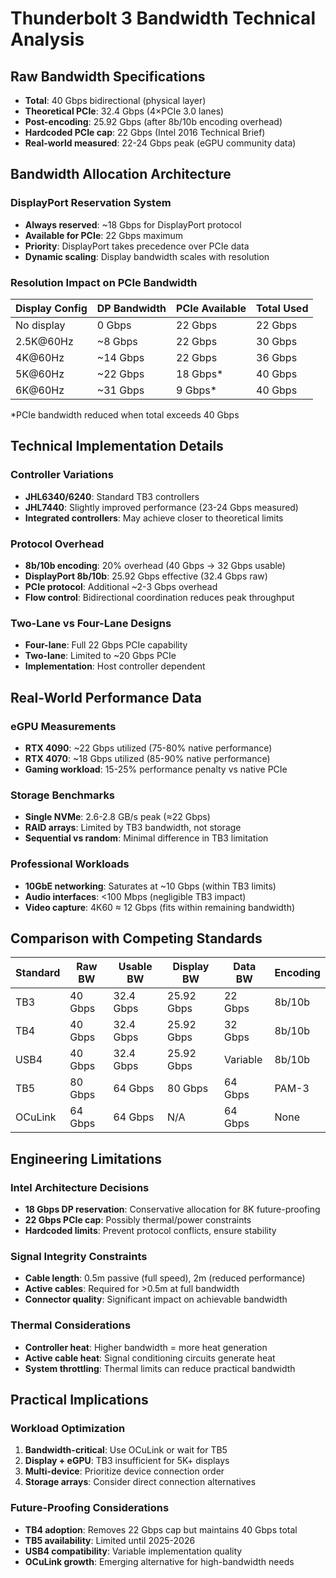 # Thunderbolt 3 Bandwidth Technical Analysis

## Raw Bandwidth Specifications

- **Total**: 40 Gbps bidirectional (physical layer)
- **Theoretical PCIe**: 32.4 Gbps (4×PCIe 3.0 lanes)
- **Post-encoding**: 25.92 Gbps (after 8b/10b encoding overhead)
- **Hardcoded PCIe cap**: 22 Gbps (Intel 2016 Technical Brief)
- **Real-world measured**: 22-24 Gbps peak (eGPU community data)

## Bandwidth Allocation Architecture

### DisplayPort Reservation System
- **Always reserved**: ~18 Gbps for DisplayPort protocol
- **Available for PCIe**: 22 Gbps maximum
- **Priority**: DisplayPort takes precedence over PCIe data
- **Dynamic scaling**: Display bandwidth scales with resolution

### Resolution Impact on PCIe Bandwidth

| Display Config | DP Bandwidth | PCIe Available | Total Used |
|----------------|--------------|----------------|------------|
| No display | 0 Gbps | 22 Gbps | 22 Gbps |
| 2.5K@60Hz | ~8 Gbps | 22 Gbps | 30 Gbps |
| 4K@60Hz | ~14 Gbps | 22 Gbps | 36 Gbps |
| 5K@60Hz | ~22 Gbps | 18 Gbps* | 40 Gbps |
| 6K@60Hz | ~31 Gbps | 9 Gbps* | 40 Gbps |

*PCIe bandwidth reduced when total exceeds 40 Gbps

## Technical Implementation Details

### Controller Variations
- **JHL6340/6240**: Standard TB3 controllers
- **JHL7440**: Slightly improved performance (23-24 Gbps measured)
- **Integrated controllers**: May achieve closer to theoretical limits

### Protocol Overhead
- **8b/10b encoding**: 20% overhead (40 Gbps → 32 Gbps usable)
- **DisplayPort 8b/10b**: 25.92 Gbps effective (32.4 Gbps raw)
- **PCIe protocol**: Additional ~2-3 Gbps overhead
- **Flow control**: Bidirectional coordination reduces peak throughput

### Two-Lane vs Four-Lane Designs
- **Four-lane**: Full 22 Gbps PCIe capability
- **Two-lane**: Limited to ~20 Gbps PCIe
- **Implementation**: Host controller dependent

## Real-World Performance Data

### eGPU Measurements
- **RTX 4090**: ~22 Gbps utilized (75-80% native performance)
- **RTX 4070**: ~18 Gbps utilized (85-90% native performance)
- **Gaming workload**: 15-25% performance penalty vs native PCIe

### Storage Benchmarks
- **Single NVMe**: 2.6-2.8 GB/s peak (≈22 Gbps)
- **RAID arrays**: Limited by TB3 bandwidth, not storage
- **Sequential vs random**: Minimal difference in TB3 limitation

### Professional Workloads
- **10GbE networking**: Saturates at ~10 Gbps (within TB3 limits)
- **Audio interfaces**: <100 Mbps (negligible TB3 impact)
- **Video capture**: 4K60 ≈ 12 Gbps (fits within remaining bandwidth)

## Comparison with Competing Standards

| Standard | Raw BW | Usable BW | Display BW | Data BW | Encoding |
|----------|--------|-----------|------------|---------|----------|
| TB3 | 40 Gbps | 32.4 Gbps | 25.92 Gbps | 22 Gbps | 8b/10b |
| TB4 | 40 Gbps | 32.4 Gbps | 25.92 Gbps | 32 Gbps | 8b/10b |
| USB4 | 40 Gbps | 32.4 Gbps | 25.92 Gbps | Variable | 8b/10b |
| TB5 | 80 Gbps | 64 Gbps | 80 Gbps | 64 Gbps | PAM-3 |
| OCuLink | 64 Gbps | 64 Gbps | N/A | 64 Gbps | None |

## Engineering Limitations

### Intel Architecture Decisions
- **18 Gbps DP reservation**: Conservative allocation for 8K future-proofing
- **22 Gbps PCIe cap**: Possibly thermal/power constraints
- **Hardcoded limits**: Prevent protocol conflicts, ensure stability

### Signal Integrity Constraints
- **Cable length**: 0.5m passive (full speed), 2m (reduced performance)
- **Active cables**: Required for >0.5m at full bandwidth
- **Connector quality**: Significant impact on achievable bandwidth

### Thermal Considerations
- **Controller heat**: Higher bandwidth = more heat generation
- **Active cable heat**: Signal conditioning circuits generate heat
- **System throttling**: Thermal limits can reduce practical bandwidth

## Practical Implications

### Workload Optimization
1. **Bandwidth-critical**: Use OCuLink or wait for TB5
2. **Display + eGPU**: TB3 insufficient for 5K+ displays
3. **Multi-device**: Prioritize device connection order
4. **Storage arrays**: Consider direct connection alternatives

### Future-Proofing Considerations
- **TB4 adoption**: Removes 22 Gbps cap but maintains 40 Gbps total
- **TB5 availability**: Limited until 2025-2026
- **USB4 compatibility**: Variable implementation quality
- **OCuLink growth**: Emerging alternative for high-bandwidth needs